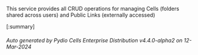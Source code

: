 






This service provides all CRUD operations for managing Cells (folders shared across users) and Public Links (externally accessed)

[:summary]

###### Auto generated by Pydio Cells Enterprise Distribution v4.4.0-alpha2 on 12-Mar-2024
